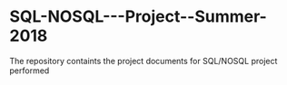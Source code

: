 # SQL-NOSQL---Project--Summer-2018
The repository containts the project documents for SQL/NOSQL project performed

